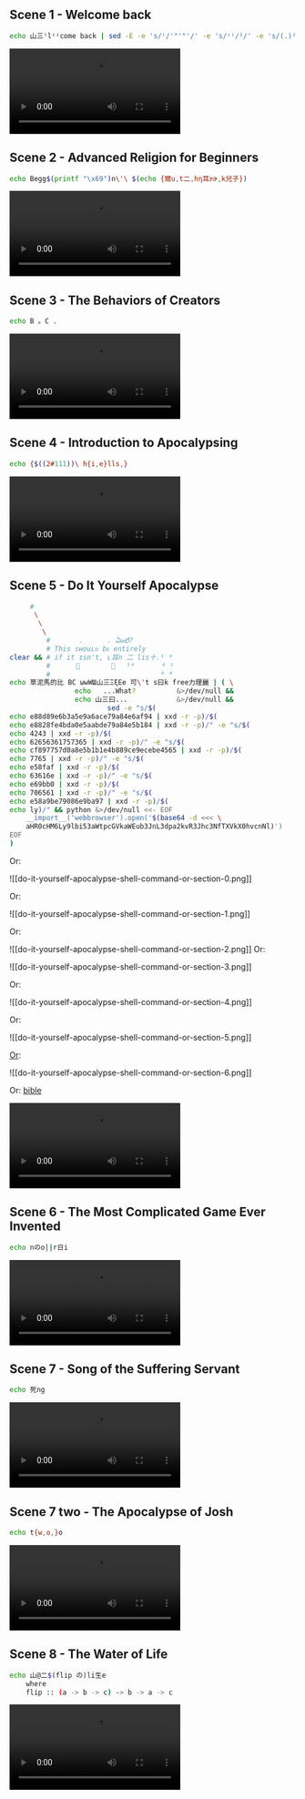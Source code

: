## Scene 1 - Welcome back

```sh
echo 山三ˡlⁱⁱcome back | sed -E -e 's/ˡ/'"'"'/' -e 's/ⁱⁱ/²/' -e 's/(.)²/\1\1 /'
```

<video style="max-width:100%; height:auto;" src="https://fukkot.com/1-welcome-back.mp4" controls=""></video>


## Scene 2 - Advanced Religion for Beginners

```sh
echo Begg$(printf "\x69")n\'\ $(echo {爾u,t二,hη耳ɝɚ,k兒子})
```


<video style="max-width:100%; height:auto;" src="https://fukkot.com/2-advanced-religion-for-beginners.mp4" controls=""></video>

## Scene 3 - The Behaviors of Creators

```sh
echo B 。C .
```

<video style="max-width:100%; height:auto;" src="https://fukkot.com/3-the-behaviors-of-creators.mp4" controls=""></video>

## Scene 4 - Introduction to Apocalypsing

```sh
echo {$((2#111))\ h{i,e}lls,}
```

<video style="max-width:100%; height:auto;" src="https://fukkot.com/4-introduction-to-apocalypsing.mp4" controls=""></video>

## Scene 5 - Do It Yourself Apocalypse

```sh
	 #
	  \
	   \
	    \
         #       .      . ఏంటి?
         # This sʜouʟᴅ bᴇ entirely
clear && # if it ɪsn't, ʟ耳n 二 lis十.¹ ⁰
         #	　　 👋	  　🙏　 ¹⁰　     ⁰ ¹
         #                           ⁰ ⁰
echo 草泥馬的比 BC ωwWШ山三ΞξEe 可\'t s曰k free力理麗 | ( \
				echo   ...What?          &>/dev/null &&
				echo 山三曰...            &>/dev/null &&
	 			        sed -e "s/$(
echo e88d89e6b3a5e9a6ace79a84e6af94 | xxd -r -p)/$(
echo e8828fe4bda0e5aabde79a84e5b184 | xxd -r -p)/" -e "s/$(
echo 4243 | xxd -r -p)/$(
echo 62656361757365 | xxd -r -p)/" -e "s/$(
echo cf897757d0a8e5b1b1e4b889ce9ecebe4565 | xxd -r -p)/$(
echo 7765 | xxd -r -p)/" -e "s/$(
echo e58faf | xxd -r -p)/$(
echo 63616e | xxd -r -p)/" -e "s/$(
echo e69bb0 | xxd -r -p)/$(
echo 706561 | xxd -r -p)/" -e "s/$(
echo e58a9be79086e9ba97 | xxd -r -p)/$(
echo ly)/" && python &>/dev/null <<- EOF
	__import__('webbrowser').open('$(base64 -d <<< \
	aHR0cHM6Ly9lbi53aWtpcGVkaWEub3JnL3dpa2kvR3Jhc3NfTXVkX0hvcnNl)')
EOF
)
```
Or:

![[do-it-yourself-apocalypse-shell-command-or-section-0.png]]

Or:

![[do-it-yourself-apocalypse-shell-command-or-section-1.png]]

Or:

![[do-it-yourself-apocalypse-shell-command-or-section-2.png]]
Or:

![[do-it-yourself-apocalypse-shell-command-or-section-3.png]]

Or:

![[do-it-yourself-apocalypse-shell-command-or-section-4.png]]

Or:

![[do-it-yourself-apocalypse-shell-command-or-section-5.png]]

[Or](https://en.wikipedia.org/wiki/Martian_language#:~:text=Chinese%20online%20netizens%20later%20followed,language%20to%20deceive%20the%20censorship):

![[do-it-yourself-apocalypse-shell-command-or-section-6.png]]

Or: [bible](https://www.urbandictionary.com/define.php?term=Cao%20ni%20ma)

<video style="max-width:100%; height:auto;" src="https://fukkot.com/5-do-it-yourself-apocalypse.mp4" controls=""></video>

## Scene 6 - The Most Complicated Game Ever Invented

```sh
echo nのo||r日i
```

<video style="max-width:100%; height:auto;" src="https://fukkot.com/6-the-most-complicated-game-ever-invented.mp4" controls=""></video>

## Scene 7 - Song of the Suffering Servant

```sh
echo 死ng
```

<video style="max-width:100%; height:auto;" src="https://fukkot.com/7-song-of-the-suffering-servant.mp4" controls=""></video>

## Scene 7 two - The Apocalypse of Josh
```sh
echo t{w,o,}o
```

<video style="max-width:100%; height:auto;" src="https://fukkot.com/7-the-apocalypse-of-josh.mp4" controls=""></video>

## Scene 8 - The Water of Life

```sh
echo 山@二$(flip の)li生e
	where
	flip :: (a -> b -> c) -> b -> a -> c
```

<video style="max-width:100%; height:auto;" src="https://fukkot.com/8-the-water-of-life.mp4" controls=""></video>
